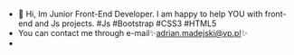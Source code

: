 - 👋 Hi, Im Junior Front-End Developer. I am happy to help YOU with front-end and Js projects. #Js #Bootstrap #CSS3 #HTML5
-  You can contact me through e-mail✨adrian.madejski@vp.pl✨
-  


